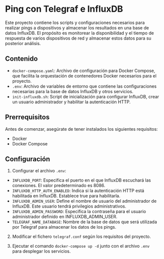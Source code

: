 # Ping con Telegraf e InfluxDB

Este proyecto contiene los scripts y configuraciones necesarios para realizar pings a dispositivos y almacenar los resultados en una base de datos InfluxDB. El propósito es monitorear la disponibilidad y el tiempo de respuesta de varios dispositivos de red y almacenar estos datos para su posterior análisis.

## Contenido

- `docker-compose.yaml`: Archivo de configuración para Docker Compose, que facilita la orquestación de contenedores Docker necesarios para el proyecto.
- `.env`: Archivo de variables de entorno que contiene las configuraciones necesarias para la base de datos InfluxDB y otros servicios.
- `init-influxdb.sh`: Script de inicialización para configurar InfluxDB, crear un usuario administrador y habilitar la autenticación HTTP.

## Prerrequisitos

Antes de comenzar, asegúrate de tener instalados los siguientes requisitos:

- Docker
- Docker Compose

## Configuración

1. Configurar el archivo `.env`:

- `INFLUXDB_PORT`: Especifica el puerto en el que InfluxDB escuchará las conexiones. El valor predeterminado es 8086.
- `INFLUXDB_HTTP_AUTH_ENABLED`: Indica si la autenticación HTTP está habilitada en InfluxDB. Establece true para habilitarla.
- `INFLUXDB_ADMIN_USER`: Define el nombre de usuario del administrador de InfluxDB. Este usuario tendrá privilegios administrativos.
- `INFLUXDB_ADMIN_PASSWORD`: Especifica la contraseña para el usuario administrador definido en INFLUXDB_ADMIN_USER.
- `TELEGRAF_NAME_DATABASE`: Nombre de la base de datos que será utilizada por Telegraf para almacenar los datos de los pings.

2. Modificar el fichero `telegraf.conf` según los requisitos del proyecto.

3. Ejecutar el comando `docker-compose up -d` junto con el archivo `.env` para desplegar los servicios.